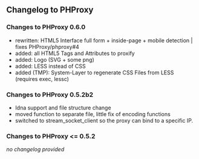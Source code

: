 ## Changelog to PHProxy

### Changes to PHProxy 0.6.0

* rewritten: HTML5 Interface full form + inside-page + mobile detection | fixes PHProxy/phproxy#4
* added: all HTML5 Tags and Attributes to proxify
* added: Logo (SVG + some png)
* added: LESS instead of CSS
* added (TMP): System-Layer to regenerate CSS Files from LESS (requires exec, lessc)


### Changes to PHProxy 0.5.2b2

* Idna support and file structure change
* moved function to separate file, little fix of encoding functions
* switched to stream_socket_client so the proxy can bind to a specific IP.

### Changes to PHProxy <= 0.5.2

*no changelog provided*
